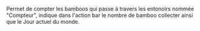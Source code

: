 Permet de compter les bamboos qui passe à travers les entonoirs nommée "Compteur", indique dans l'action bar le nombre de bamboo collecter ainsi que le Jour actuel du monde.
